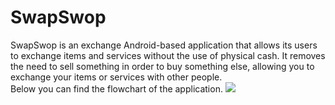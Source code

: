 # SwapSwop
SwapSwop is an exchange Android-based application that allows its users to exchange items and services without the use of physical cash. It removes the need to sell something in order to buy something else, allowing you to exchange your items or services with other people. <br/>
Below you can find the flowchart of the application.
<img src="https://github.com/osamatanveer/swapswoppicture/blob/master/Demo.png" />

